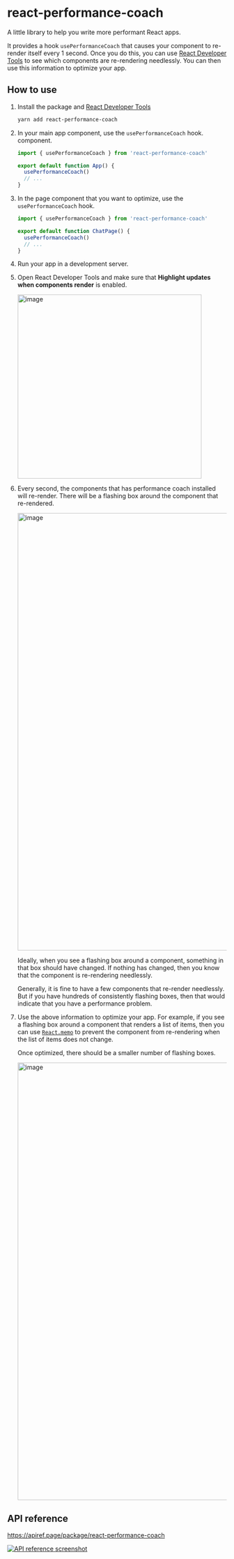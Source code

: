 # react-performance-coach

A little library to help you write more performant React apps.

It provides a hook `usePerformanceCoach` that causes your component to re-render itself every 1 second. Once you do this, you can use [React Developer Tools](https://chrome.google.com/webstore/detail/react-developer-tools/fmkadmapgofadopljbjfkapdkoienihi?hl=en) to see which components are re-rendering needlessly. You can then use this information to optimize your app.

## How to use

1.  Install the package and [React Developer Tools](https://chrome.google.com/webstore/detail/react-developer-tools/fmkadmapgofadopljbjfkapdkoienihi?hl=en)

    ```bash
    yarn add react-performance-coach
    ```

2.  In your main app component, use the `usePerformanceCoach` hook. component.

    ```jsx
    import { usePerformanceCoach } from 'react-performance-coach'

    export default function App() {
      usePerformanceCoach()
      // ...
    }
    ```

3.  In the page component that you want to optimize, use the `usePerformanceCoach` hook.

    ```jsx
    import { usePerformanceCoach } from 'react-performance-coach'

    export default function ChatPage() {
      usePerformanceCoach()
      // ...
    }
    ```

4.  Run your app in a development server.

5.  Open React Developer Tools and make sure that **Highlight updates when components render** is enabled.

      <img width="422" alt="image" src="https://user-images.githubusercontent.com/193136/189144617-77c74dfe-c004-4f29-b6c0-f98679afa320.png">

6.  Every second, the components that has performance coach installed will re-render. There will be a flashing box around the component that re-rendered.

      <img width="1003" alt="image" src="https://user-images.githubusercontent.com/193136/189145593-4fc8358d-1802-441a-bbdf-bb5dc3f3a006.png">

    Ideally, when you see a flashing box around a component, something in that box should have changed. If nothing has changed, then you know that the component is re-rendering needlessly.

    Generally, it is fine to have a few components that re-render needlessly. But if you have hundreds of consistently flashing boxes, then that would indicate that you have a performance problem.

7.  Use the above information to optimize your app. For example, if you see a flashing box around a component that renders a list of items, then you can use [`React.memo`](https://reactjs.org/docs/react-api.html#reactmemo) to prevent the component from re-rendering when the list of items does not change.

    Once optimized, there should be a smaller number of flashing boxes.

      <img width="1003" alt="image" src="https://user-images.githubusercontent.com/193136/189147472-dacfa6b2-d7cb-4f46-b225-d5bc0eaf948d.png">

## API reference

<https://apiref.page/package/react-performance-coach>

[![API reference screenshot](https://ss.dt.in.th/api/screenshots/apiref-react-performance-coach.png)](https://apiref.page/package/react-performance-coach)
